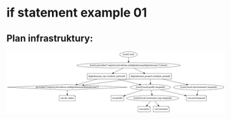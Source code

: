 # if statement example 01

## Plan infrastruktury:
![PNG GRAPH](/001_terraform_workflow/040_if_statement_example_01/digitalocean_example/graph.png "Przykład graficzny konfiguracji")